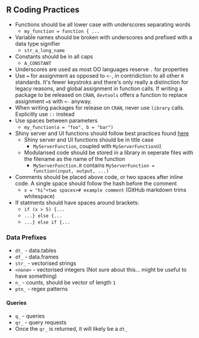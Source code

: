 ## R Coding Practices

 - Functions should be all lower case with underscores separating words
   - `my_function = function { ...`
 - Variable names should be broken with underscores and prefixed with a data type signifier
   - `str_a_long_name`
 - Constants should be in all caps
   - `A_CONSTANT`
 - Underscores are used as most OO languages reserve `.` for properties
 - Use `=` for assignment as opposed to `<-`, in contridiction to all other `R` standards.  It's fewer keystroks and there's only really a distinction for legacy reasons, and global assignment in function calls.  If writing a package to be released on `CRAN`, `devtools` offers a function to replace assignment `=`s with `<-` anyway.
 - When writing packages for release on `CRAN`, never use `library` calls. Explicitly use `::` instead
 - Use spaces between parameters
   - `my_function(a = "foo", b = "bar")`
 - Shiny server and UI functions should follow best practices found [here](http://shiny.rstudio.com/articles/modules.html)
   - Shiny server and UI functions should be in title case
     - `MyServerFunction`, coupled with `MyServerFunctionUI`
   - Modularised code should be stored in a library in seperate files with the filename as the name of the function
     - `MyServerFunction.R` contains `MyServerFunction = function(input, output, ...)`
 - Comments should be placed above code, or two spaces after inline code.  A single space should follow the hash before the comment
   - `x = "hi"<two spaces># example comment` (GitHub markdown trims whitespace)
 - If statments should have spaces around brackets:
   - `if (x > 5) {...`
   - `...} else {...`
   - `...} else if {...`

### Data Prefixes

  - `dt_` - data.tables
  - `df_` - data.frames
  - `str_` - vectorised strings
  - `<none>` - vectorised integers (Not sure about this... might be useful to have something)
  - `n_` - counts, should be vector of length `1`
  - `ptn_` - regex patterns

#### Queries

  - `q_` - queries
  - `qr_` - query requests
  - Once the `qr_` is returned, it will likely be a `dt_`
